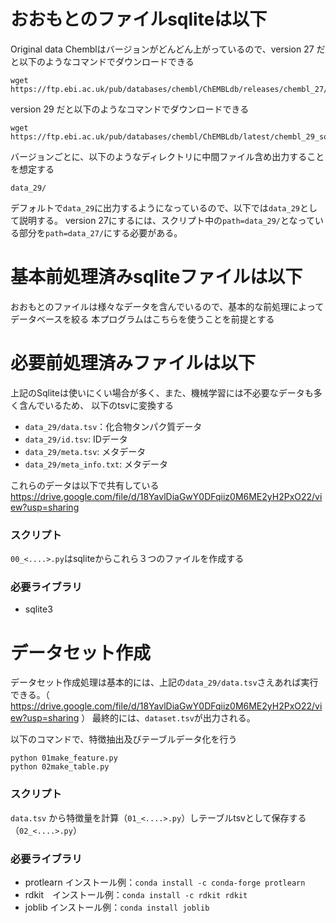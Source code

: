 
# おおもとのファイルsqliteは以下
Original data
Chemblはバージョンがどんどん上がっているので、version 27 だと以下のようなコマンドでダウンロードできる

```
wget https://ftp.ebi.ac.uk/pub/databases/chembl/ChEMBLdb/releases/chembl_27/chembl_27_sqlite.tar.gz
```

version 29 だと以下のようなコマンドでダウンロードできる
```
wget https://ftp.ebi.ac.uk/pub/databases/chembl/ChEMBLdb/latest/chembl_29_sqlite.tar.gz
```

バージョンごとに、以下のようなディレクトリに中間ファイル含め出力することを想定する
```
data_29/
```
デフォルトで`data_29`に出力するようになっているので、以下では`data_29`として説明する。
version 27にするには、スクリプト中の`path=data_29/`となっている部分を`path=data_27/`にする必要がある。

# 基本前処理済みsqliteファイルは以下
おおもとのファイルは様々なデータを含んでいるので、基本的な前処理によってデータベースを絞る
本プログラムはこちらを使うことを前提とする

# 必要前処理済みファイルは以下
上記のSqliteは使いにくい場合が多く、また、機械学習には不必要なデータも多く含んでいるため、
以下のtsvに変換する

- `data_29/data.tsv`：化合物タンパク質データ
- `data_29/id.tsv`: IDデータ
- `data_29/meta.tsv`: メタデータ
- `data_29/meta_info.txt`: メタデータ

これらのデータは以下で共有している
https://drive.google.com/file/d/18YavlDiaGwY0DFqiiz0M6ME2yH2PxO22/view?usp=sharing


### スクリプト
`00_<....>.py`はsqliteからこれら３つのファイルを作成する

### 必要ライブラリ
- sqlite3


# データセット作成

データセット作成処理は基本的には、上記の`data_29/data.tsv`さえあれば実行できる。（
https://drive.google.com/file/d/18YavlDiaGwY0DFqiiz0M6ME2yH2PxO22/view?usp=sharing
）
最終的には、`dataset.tsv`が出力される。


以下のコマンドで、特徴抽出及びテーブルデータ化を行う
```
python 01make_feature.py
python 02make_table.py
```

### スクリプト
`data.tsv` から特徴量を計算（`01_<....>.py`）しテーブルtsvとして保存する（`02_<....>.py`）

### 必要ライブラリ
- protlearn インストール例：`conda install -c conda-forge protlearn`
- rdkit　インストール例：`conda install -c rdkit rdkit`
- joblib インストール例：`conda install joblib`



